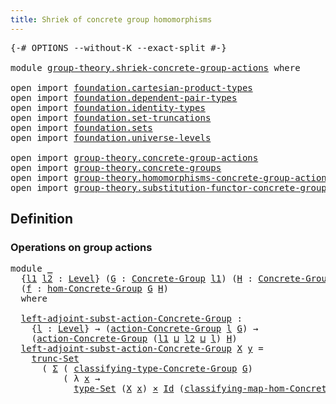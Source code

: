 ```yaml
---
title: Shriek of concrete group homomorphisms
---
```


<pre class="Agda"><a id="64" class="Symbol">{-#</a> <a id="68" class="Keyword">OPTIONS</a> <a id="76" class="Pragma">--without-K</a> <a id="88" class="Pragma">--exact-split</a> <a id="102" class="Symbol">#-}</a>

<a id="107" class="Keyword">module</a> <a id="114" href="group-theory.shriek-concrete-group-actions.html" class="Module">group-theory.shriek-concrete-group-actions</a> <a id="157" class="Keyword">where</a>

<a id="164" class="Keyword">open</a> <a id="169" class="Keyword">import</a> <a id="176" href="foundation.cartesian-product-types.html" class="Module">foundation.cartesian-product-types</a>
<a id="211" class="Keyword">open</a> <a id="216" class="Keyword">import</a> <a id="223" href="foundation.dependent-pair-types.html" class="Module">foundation.dependent-pair-types</a>
<a id="255" class="Keyword">open</a> <a id="260" class="Keyword">import</a> <a id="267" href="foundation.identity-types.html" class="Module">foundation.identity-types</a>
<a id="293" class="Keyword">open</a> <a id="298" class="Keyword">import</a> <a id="305" href="foundation.set-truncations.html" class="Module">foundation.set-truncations</a>
<a id="332" class="Keyword">open</a> <a id="337" class="Keyword">import</a> <a id="344" href="foundation.sets.html" class="Module">foundation.sets</a>
<a id="360" class="Keyword">open</a> <a id="365" class="Keyword">import</a> <a id="372" href="foundation.universe-levels.html" class="Module">foundation.universe-levels</a>

<a id="400" class="Keyword">open</a> <a id="405" class="Keyword">import</a> <a id="412" href="group-theory.concrete-group-actions.html" class="Module">group-theory.concrete-group-actions</a>
<a id="448" class="Keyword">open</a> <a id="453" class="Keyword">import</a> <a id="460" href="group-theory.concrete-groups.html" class="Module">group-theory.concrete-groups</a>
<a id="489" class="Keyword">open</a> <a id="494" class="Keyword">import</a> <a id="501" href="group-theory.homomorphisms-concrete-group-actions.html" class="Module">group-theory.homomorphisms-concrete-group-actions</a>
<a id="551" class="Keyword">open</a> <a id="556" class="Keyword">import</a> <a id="563" href="group-theory.substitution-functor-concrete-group-actions.html" class="Module">group-theory.substitution-functor-concrete-group-actions</a>
</pre>
## Definition

### Operations on group actions

<pre class="Agda"><a id="681" class="Keyword">module</a> <a id="688" href="group-theory.shriek-concrete-group-actions.html#688" class="Module">_</a>
  <a id="692" class="Symbol">{</a><a id="693" href="group-theory.shriek-concrete-group-actions.html#693" class="Bound">l1</a> <a id="696" href="group-theory.shriek-concrete-group-actions.html#696" class="Bound">l2</a> <a id="699" class="Symbol">:</a> <a id="701" href="Agda.Primitive.html#597" class="Postulate">Level</a><a id="706" class="Symbol">}</a> <a id="708" class="Symbol">(</a><a id="709" href="group-theory.shriek-concrete-group-actions.html#709" class="Bound">G</a> <a id="711" class="Symbol">:</a> <a id="713" href="group-theory.concrete-groups.html#1969" class="Function">Concrete-Group</a> <a id="728" href="group-theory.shriek-concrete-group-actions.html#693" class="Bound">l1</a><a id="730" class="Symbol">)</a> <a id="732" class="Symbol">(</a><a id="733" href="group-theory.shriek-concrete-group-actions.html#733" class="Bound">H</a> <a id="735" class="Symbol">:</a> <a id="737" href="group-theory.concrete-groups.html#1969" class="Function">Concrete-Group</a> <a id="752" href="group-theory.shriek-concrete-group-actions.html#696" class="Bound">l2</a><a id="754" class="Symbol">)</a>
  <a id="758" class="Symbol">(</a><a id="759" href="group-theory.shriek-concrete-group-actions.html#759" class="Bound">f</a> <a id="761" class="Symbol">:</a> <a id="763" href="group-theory.concrete-groups.html#6975" class="Function">hom-Concrete-Group</a> <a id="782" href="group-theory.shriek-concrete-group-actions.html#709" class="Bound">G</a> <a id="784" href="group-theory.shriek-concrete-group-actions.html#733" class="Bound">H</a><a id="785" class="Symbol">)</a>
  <a id="789" class="Keyword">where</a>

  <a id="798" href="group-theory.shriek-concrete-group-actions.html#798" class="Function">left-adjoint-subst-action-Concrete-Group</a> <a id="839" class="Symbol">:</a>
    <a id="845" class="Symbol">{</a><a id="846" href="group-theory.shriek-concrete-group-actions.html#846" class="Bound">l</a> <a id="848" class="Symbol">:</a> <a id="850" href="Agda.Primitive.html#597" class="Postulate">Level</a><a id="855" class="Symbol">}</a> <a id="857" class="Symbol">→</a> <a id="859" class="Symbol">(</a><a id="860" href="group-theory.concrete-group-actions.html#807" class="Function">action-Concrete-Group</a> <a id="882" href="group-theory.shriek-concrete-group-actions.html#846" class="Bound">l</a> <a id="884" href="group-theory.shriek-concrete-group-actions.html#709" class="Bound">G</a><a id="885" class="Symbol">)</a> <a id="887" class="Symbol">→</a>
    <a id="893" class="Symbol">(</a><a id="894" href="group-theory.concrete-group-actions.html#807" class="Function">action-Concrete-Group</a> <a id="916" class="Symbol">(</a><a id="917" href="group-theory.shriek-concrete-group-actions.html#693" class="Bound">l1</a> <a id="920" href="Agda.Primitive.html#810" class="Primitive Operator">⊔</a> <a id="922" href="group-theory.shriek-concrete-group-actions.html#696" class="Bound">l2</a> <a id="925" href="Agda.Primitive.html#810" class="Primitive Operator">⊔</a> <a id="927" href="group-theory.shriek-concrete-group-actions.html#846" class="Bound">l</a><a id="928" class="Symbol">)</a> <a id="930" href="group-theory.shriek-concrete-group-actions.html#733" class="Bound">H</a><a id="931" class="Symbol">)</a>
  <a id="935" href="group-theory.shriek-concrete-group-actions.html#798" class="Function">left-adjoint-subst-action-Concrete-Group</a> <a id="976" href="group-theory.shriek-concrete-group-actions.html#976" class="Bound">X</a> <a id="978" href="group-theory.shriek-concrete-group-actions.html#978" class="Bound">y</a> <a id="980" class="Symbol">=</a>
    <a id="986" href="foundation.set-truncations.html#4197" class="Function">trunc-Set</a>
      <a id="1002" class="Symbol">(</a> <a id="1004" href="foundation-core.dependent-pair-types.html#515" class="Record">Σ</a> <a id="1006" class="Symbol">(</a> <a id="1008" href="group-theory.concrete-groups.html#2370" class="Function">classifying-type-Concrete-Group</a> <a id="1040" href="group-theory.shriek-concrete-group-actions.html#709" class="Bound">G</a><a id="1041" class="Symbol">)</a>
          <a id="1053" class="Symbol">(</a> <a id="1055" class="Symbol">λ</a> <a id="1057" href="group-theory.shriek-concrete-group-actions.html#1057" class="Bound">x</a> <a id="1059" class="Symbol">→</a>
            <a id="1073" href="foundation-core.sets.html#1304" class="Function">type-Set</a> <a id="1082" class="Symbol">(</a><a id="1083" href="group-theory.shriek-concrete-group-actions.html#976" class="Bound">X</a> <a id="1085" href="group-theory.shriek-concrete-group-actions.html#1057" class="Bound">x</a><a id="1086" class="Symbol">)</a> <a id="1088" href="foundation-core.cartesian-product-types.html#590" class="Function Operator">×</a> <a id="1090" href="foundation-core.identity-types.html#1767" class="Datatype">Id</a> <a id="1093" class="Symbol">(</a><a id="1094" href="group-theory.concrete-groups.html#7325" class="Function">classifying-map-hom-Concrete-Group</a> <a id="1129" href="group-theory.shriek-concrete-group-actions.html#709" class="Bound">G</a> <a id="1131" href="group-theory.shriek-concrete-group-actions.html#733" class="Bound">H</a> <a id="1133" href="group-theory.shriek-concrete-group-actions.html#759" class="Bound">f</a> <a id="1135" href="group-theory.shriek-concrete-group-actions.html#1057" class="Bound">x</a><a id="1136" class="Symbol">)</a> <a id="1138" href="group-theory.shriek-concrete-group-actions.html#978" class="Bound">y</a><a id="1139" class="Symbol">))</a>
</pre>
